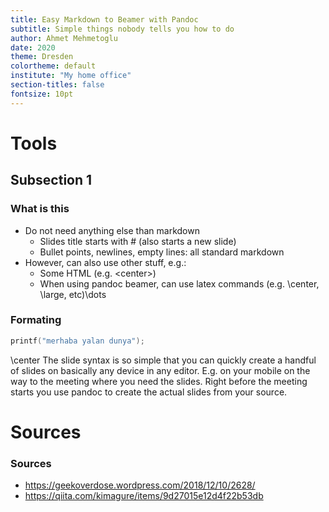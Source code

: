 ```yaml
---
title: Easy Markdown to Beamer with Pandoc
subtitle: Simple things nobody tells you how to do
author: Ahmet Mehmetoglu
date: 2020 
theme: Dresden
colortheme: default
institute: "My home office"
section-titles: false
fontsize: 10pt
---
```


# Tools

## Subsection 1

### What is this
* Do not need anything else than markdown
    * Slides title starts with # (also starts a new slide)
    * Bullet points, newlines, empty lines: all standard markdown
* However, can also use other stuff, e.g.:
    * Some HTML (e.g. \<center\>)
    * When using pandoc beamer, can use latex commands (e.g. \\center, \\large, etc)\dots

### Formating 
```C
printf("merhaba yalan dunya");
```

\center The slide syntax is so simple that you can quickly create a handful of slides on basically any device in any editor. E.g. on your mobile on the way to the meeting where you need the slides. Right before the meeting starts you use pandoc to create the actual slides from your source.

# Sources

### Sources 
* https://geekoverdose.wordpress.com/2018/12/10/2628/
* https://qiita.com/kimagure/items/9d27015e12d4f22b53db

